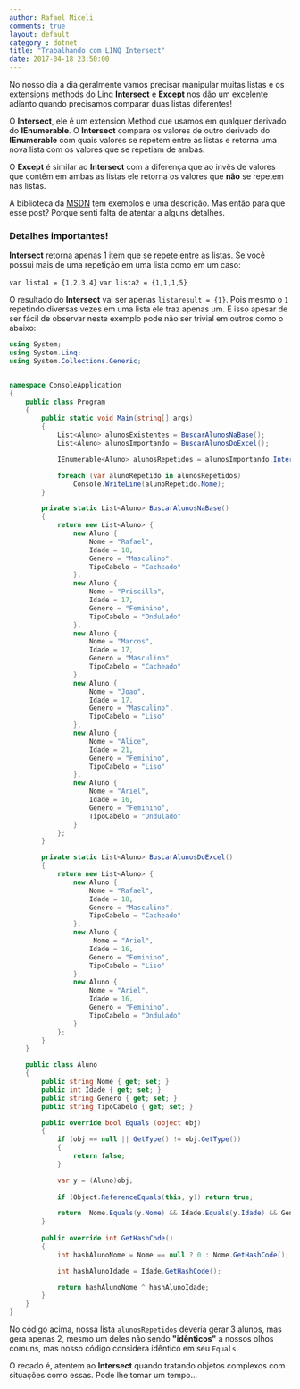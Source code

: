```yaml
---
author: Rafael Miceli
comments: true
layout: default 
category : dotnet
title: "Trabalhando com LINQ Intersect" 
date: 2017-04-18 23:50:00
---
```


No nosso dia a dia geralmente vamos precisar manipular muitas listas e os extensions methods do Linq __Intersect__ e __Except__ nos dão um excelente adianto quando precisamos comparar duas listas diferentes!

O __Intersect__, ele é um extension Method que usamos em qualquer derivado do __IEnumerable__. O __Intersect__ compara os valores de outro derivado do __IEnumerable__ com quais valores se repetem entre as listas e retorna uma nova lista com os valores que se repetiam de ambas.

O __Except__ é similar ao __Intersect__ com a diferença que ao invês de valores que contêm em ambas as listas ele retorna os valores que __não__ se repetem nas listas.

A biblioteca da [MSDN](link) tem exemplos e uma descrição. Mas então para que esse post? Porque senti falta de atentar a alguns detalhes.

### Detalhes importantes!

__Intersect__ retorna apenas 1 item que se repete entre as listas. Se você possui mais de uma repetição em uma lista como em um caso:

`var lista1 = {1,2,3,4}`
`var lista2 = {1,1,1,5}`

O resultado do __Intersect__ vai ser apenas `listaresult = {1}`. Pois mesmo o `1` repetindo diversas vezes em uma lista ele traz apenas um. E isso apesar de ser fácil de observar neste exemplo pode não ser trivial em outros como o abaixo:

```csharp
using System;
using System.Linq;
using System.Collections.Generic;


namespace ConsoleApplication
{
    public class Program
    {
        public static void Main(string[] args)
        {
            List<Aluno> alunosExistentes = BuscarAlunosNaBase();
            List<Aluno> alunosImportando = BuscarAlunosDoExcel();

            IEnumerable<Aluno> alunosRepetidos = alunosImportando.Intersect(alunosExistentes);

            foreach (var alunoRepetido in alunosRepetidos)
                Console.WriteLine(alunoRepetido.Nome);
        }

        private static List<Aluno> BuscarAlunosNaBase()
        {
            return new List<Aluno> {
                new Aluno {
                    Nome = "Rafael",
                    Idade = 18,
                    Genero = "Masculino",
                    TipoCabelo = "Cacheado"           
                },
                new Aluno {
                    Nome = "Priscilla",
                    Idade = 17,
                    Genero = "Feminino",
                    TipoCabelo = "Ondulado"           
                },
                new Aluno {
                    Nome = "Marcos",
                    Idade = 17,
                    Genero = "Masculino",
                    TipoCabelo = "Cacheado"           
                },
                new Aluno {
                    Nome = "Joao",
                    Idade = 17,
                    Genero = "Masculino",
                    TipoCabelo = "Liso"           
                },
                new Aluno {
                    Nome = "Alice",
                    Idade = 21,
                    Genero = "Feminino",
                    TipoCabelo = "Liso"           
                },
                new Aluno {
                    Nome = "Ariel",
                    Idade = 16,
                    Genero = "Feminino",
                    TipoCabelo = "Ondulado"           
                }
            };
        }

        private static List<Aluno> BuscarAlunosDoExcel()
        {
            return new List<Aluno> {
                new Aluno {
                    Nome = "Rafael",
                    Idade = 18,
                    Genero = "Masculino",
                    TipoCabelo = "Cacheado"           
                },
                new Aluno {
                     Nome = "Ariel",
                    Idade = 16,
                    Genero = "Feminino",
                    TipoCabelo = "Liso"           
                },
                new Aluno {
                    Nome = "Ariel",
                    Idade = 16,
                    Genero = "Feminino",
                    TipoCabelo = "Ondulado"           
                }
            };            
        }
    }

    public class Aluno
    {
        public string Nome { get; set; }
        public int Idade { get; set; }
        public string Genero { get; set; }
        public string TipoCabelo { get; set; }

        public override bool Equals (object obj)
        {            
            if (obj == null || GetType() != obj.GetType())
            {
                return false;
            }

            var y = (Aluno)obj;
            
            if (Object.ReferenceEquals(this, y)) return true;

            return  Nome.Equals(y.Nome) && Idade.Equals(y.Idade) && Genero.Equals(y.Genero);            
        }
        
        public override int GetHashCode()
        {            
            int hashAlunoNome = Nome == null ? 0 : Nome.GetHashCode();

            int hashAlunoIdade = Idade.GetHashCode();

            return hashAlunoNome ^ hashAlunoIdade;
        }
    }
}
```

No código acima, nossa lista `alunosRepetidos` deveria gerar 3 alunos, mas gera apenas 2, mesmo um deles não sendo __"idênticos"__ a nossos olhos comuns, mas nosso código considera idêntico em seu `Equals`.

O recado é, atentem ao __Intersect__ quando tratando objetos complexos com situações como essas. Pode lhe tomar um tempo...